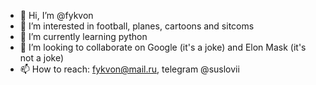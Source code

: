 - 👋 Hi, I’m @fykvon
- 👀 I’m interested in football, planes, cartoons and sitcoms
- 🌱 I’m currently learning python
- 💞️ I’m looking to collaborate on Google (it's a joke) and Elon Mask (it's not a joke)
- 📫 How to reach: fykvon@mail.ru, telegram @suslovii

<!---
fykvon/fykvon is a ✨ special ✨ repository because its `README.md` (this file) appears on your GitHub profile.
You can click the Preview link to take a look at your changes.
--->
